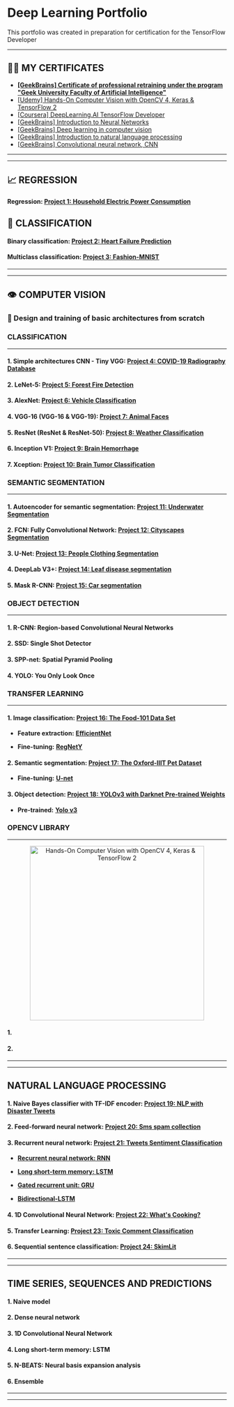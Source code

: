 # Deep Learning Portfolio

This portfolio was created in preparation for certification for the TensorFlow Developer

---
## 👨‍🎓 MY CERTIFICATES

- [**[GeekBrains] Certificate of professional retraining under the program "Geek University Faculty of Artificial Intelligence"**](https://github.com/rttrif/TrifonovRS.Deep_Learning_Portfolio.github.io/blob/main/Certificates/Trifonov%20Ruslan.pdf)
- [[Udemy] Hands-On Computer Vision with OpenCV 4, Keras & TensorFlow 2](https://udemy-certificate.s3.amazonaws.com/image/UC-92ac279f-b340-4fae-a8a4-092464ce0b11.jpg)
- [[Coursera] DeepLearning.AI TensorFlow Developer](https://coursera.org/share/2b0961ad6c882bcf74c2e62a0b604e86)
- [[GeekBrains] Introduction to Neural Networks](https://gb.ru/certificates/1300743.en)
- [[GeekBrains] Deep learning in computer vision](https://gb.ru/certificates/1409859.en)
- [[GeekBrains] Introduction to natural language processing](https://gb.ru/certificates/1370150.en)
- [[GeekBrains] Convolutional neural network, CNN](https://gb.ru/certificates/664837.en)


---
---


## 📈 REGRESSION

#### Regression: [Project 1: Household Electric Power Consumption](https://github.com/rttrif/TrifonovRS.Deep_Learning_Portfolio.github.io/tree/main/Project%201:%20Household%20Electric%20Power%20Consumption)

## 🧩 CLASSIFICATION


#### Binary classification: [Project 2: Heart Failure Prediction](https://github.com/rttrif/TrifonovRS.Deep_Learning_Portfolio.github.io/tree/main/Project%202:%20Heart%20Failure%20Prediction)

#### Multiclass classification: [Project 3: Fashion-MNIST](https://github.com/rttrif/TrifonovRS.Deep_Learning_Portfolio.github.io/tree/main/Project%203:%20Fashion-MNIST)

---
---

## 👁️ COMPUTER VISION

### 🧬 Design and training of basic architectures from scratch


### CLASSIFICATION
----

#### 1. Simple architectures CNN - Tiny VGG: [Project 4: COVID-19 Radiography Database](https://github.com/rttrif/TrifonovRS.Deep_Learning_Portfolio.github.io/tree/main/Project%204:%20COVID-19%20Radiography%20Database)

#### 2. LeNet-5: [Project 5: Forest Fire Detection](https://github.com/rttrif/TrifonovRS.Deep_Learning_Portfolio.github.io/tree/main/Project%205:%20Forest%20Fire%20Detection)

#### 3. AlexNet: [Project 6: Vehicle Classification](https://github.com/rttrif/TrifonovRS.Deep_Learning_Portfolio.github.io/tree/main/Project%206:%20Vehicle%20Classification)

#### 4. VGG-16 (VGG-16 & VGG-19): [Project 7: Animal Faces](https://github.com/rttrif/TrifonovRS.Deep_Learning_Portfolio.github.io/tree/main/Project%207:%20Animal%20Faces)

#### 5. ResNet (ResNet & ResNet-50): [Project 8: Weather Classification](https://github.com/rttrif/TrifonovRS.Deep_Learning_Portfolio.github.io/tree/main/Project%208:%20Weather%20Classification)

#### 6. Inception V1:  [Project 9: Brain Hemorrhage](https://github.com/rttrif/TrifonovRS.Deep_Learning_Portfolio.github.io/tree/main/Project%209:%20Brain%20Hemorrhage)

#### 7. Xception: [Project 10: Brain Tumor Classification](https://github.com/rttrif/TrifonovRS.Deep_Learning_Portfolio.github.io/tree/main/Project%2010:%20Brain%20Tumor%20Classification)


### SEMANTIC SEGMENTATION
----

#### 1.  Autoencoder for semantic segmentation: [Project 11: Underwater Segmentation](https://github.com/rttrif/TrifonovRS.Deep_Learning_Portfolio.github.io/tree/main/Project%2011:%20Underwater%20Segmentation)

#### 2. FCN: Fully Convolutional Network: [Project 12: Cityscapes Segmentation](https://github.com/rttrif/TrifonovRS.Deep_Learning_Portfolio.github.io/tree/main/Project%2012:%20Cityscapes%20Segmentation)

#### 3. U-Net: [Project 13: People Clothing Segmentation](https://github.com/rttrif/TrifonovRS.Deep_Learning_Portfolio.github.io/tree/main/Project%2013:%20%20People%20Clothing%20Segmentation)

#### 4. DeepLab V3+: [Project 14: Leaf disease segmentation](https://github.com/rttrif/TrifonovRS.Deep_Learning_Portfolio.github.io/tree/main/Project%2014:%20Leaf%20disease%20segmentation)

#### 5. Mask R-CNN: [Project 15: Car segmentation](https://github.com/rttrif/TrifonovRS.Deep_Learning_Portfolio.github.io/tree/main/Project%2015:%20Car%20segmentation)


### OBJECT DETECTION
----

#### 1. R-CNN: Region-based Convolutional Neural Networks 

#### 2. SSD: Single Shot Detector

#### 3. SPP-net: Spatial Pyramid Pooling

#### 4. YOLO: You Only Look Once


### TRANSFER LEARNING
---

#### 1. Image classification: **[Project 16: The Food-101 Data Set](https://github.com/rttrif/TrifonovRS.Deep_Learning_Portfolio.github.io/tree/main/Project%2016:%20The%20Food-101%20Data%20Set)**

- **Feature extraction:** [**EfficientNet**](https://github.com/rttrif/TrifonovRS.Deep_Learning_Portfolio.github.io/blob/main/Project%2016:%20The%20Food-101%20Data%20Set/EfficientNet_Feature_extraction.py)


- **Fine-tuning:** [**RegNetY**](https://github.com/rttrif/TrifonovRS.Deep_Learning_Portfolio.github.io/blob/main/Project%2016:%20The%20Food-101%20Data%20Set/RegNetY_Fine_tuning.py)

#### 2. Semantic segmentation: **[Project 17: The Oxford-IIIT Pet Dataset](https://github.com/rttrif/TrifonovRS.Deep_Learning_Portfolio.github.io/blob/main/Project%2017:%20The%20Oxford-IIIT%20Pet%20Dataset/README.md)**


- **Fine-tuning:** [**U-net**](https://github.com/rttrif/TrifonovRS.Deep_Learning_Portfolio.github.io/blob/main/Project%2017:%20The%20Oxford-IIIT%20Pet%20Dataset/U_net_Transfer_learning.py)


#### 3. Object detection: **[Project 18: YOLOv3 with Darknet Pre-trained Weights](https://github.com/rttrif/TrifonovRS.Deep_Learning_Portfolio.github.io/tree/main/Project%2018:%20YOLOv3%20with%20Darknet%20Pre-trained%20Weights)**

- **Pre-trained:** [**Yolo v3**](https://github.com/rttrif/TrifonovRS.Deep_Learning_Portfolio.github.io/blob/main/Project%2018:%20YOLOv3%20with%20Darknet%20Pre-trained%20Weights/Yolo_v3_FT.py)


### OPENCV LIBRARY
---
<p align="center">
  <img height="400" src="https://udemy-certificate.s3.amazonaws.com/image/UC-92ac279f-b340-4fae-a8a4-092464ce0b11.jpg" alt="Hands-On Computer Vision with OpenCV 4, Keras & TensorFlow 2">
</p>



#### 1.

#### 2.

---
---

##  NATURAL LANGUAGE PROCESSING

#### 1. Naive Bayes classifier with TF-IDF encoder: [Project 19: NLP with Disaster Tweets](https://github.com/rttrif/TrifonovRS.Deep_Learning_Portfolio.github.io/tree/main/Project%2019:%20NLP%20with%20Disaster%20Tweets)

#### 2. Feed-forward neural network: [Project 20: Sms spam collection](https://github.com/rttrif/TrifonovRS.Deep_Learning_Portfolio.github.io/tree/main/Project%2020:%20Sms%20spam%20collection)

#### 3. Recurrent neural network: [Project 21: Tweets Sentiment Classification](https://github.com/rttrif/TrifonovRS.Deep_Learning_Portfolio.github.io/tree/main/Project%2021:%20Tweets%20Sentiment%20Classification)

- [**Recurrent neural network: RNN**](https://github.com/rttrif/TrifonovRS.Deep_Learning_Portfolio.github.io/blob/main/Project%2021:%20Tweets%20Sentiment%20Classification/RNN_model.py)

- [**Long short-term memory: LSTM**](https://github.com/rttrif/TrifonovRS.Deep_Learning_Portfolio.github.io/blob/main/Project%2021:%20Tweets%20Sentiment%20Classification/LSTM_model.py)

- [**Gated recurrent unit: GRU**](https://github.com/rttrif/TrifonovRS.Deep_Learning_Portfolio.github.io/blob/main/Project%2021:%20Tweets%20Sentiment%20Classification/GRU_model.py)

- [**Bidirectional-LSTM**](https://github.com/rttrif/TrifonovRS.Deep_Learning_Portfolio.github.io/blob/main/Project%2021:%20Tweets%20Sentiment%20Classification/Bidirectional_LSTM_model.py)

#### 4. 1D Convolutional Neural Network: [Project 22: What's Cooking?](https://github.com/rttrif/TrifonovRS.Deep_Learning_Portfolio.github.io/tree/main/Project%2022:%20What's%20Cooking%3F)

#### 5. Transfer Learning: [Project 23: Toxic Comment Classification](https://github.com/rttrif/TrifonovRS.Deep_Learning_Portfolio.github.io/tree/main/Project%2023:%20Toxic%20Comment%20Classification)

#### 6. Sequential sentence classification: [Project 24: SkimLit](https://github.com/rttrif/TrifonovRS.Deep_Learning_Portfolio.github.io/tree/main/Project%2024:%20SkimLit)

---
---

## TIME SERIES, SEQUENCES AND PREDICTIONS

#### 1. Naive model 

#### 2. Dense neural network

#### 3. 1D Convolutional Neural Network

#### 4. Long short-term memory: LSTM 

#### 5. N-BEATS: Neural basis expansion analysis

#### 6. Ensemble

---
---
